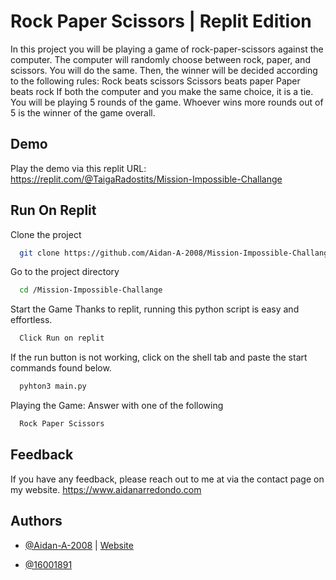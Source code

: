
# Rock Paper Scissors | Replit Edition

In this project you will be playing a game of rock-paper-scissors against the computer.
The computer will randomly choose between rock, paper, and scissors. You will do the same.
Then, the winner will be decided according to the following rules:
Rock beats scissors
Scissors beats paper
Paper beats rock
If both the computer and you make the same choice, it is a tie.
You will be playing 5 rounds of the game. Whoever wins more rounds out of 5 is the winner of the game overall.


## Demo

Play the demo via this replit URL:
https://replit.com/@TaigaRadostits/Mission-Impossible-Challange


## Run On Replit

Clone the project

```bash
  git clone https://github.com/Aidan-A-2008/Mission-Impossible-Challange.git
```

Go to the project directory

```bash
  cd /Mission-Impossible-Challange
```

Start the Game
Thanks to replit, running this python script is easy and effortless. 
```bash
  Click Run on replit
```
If the run button is not working, click on the shell tab and paste the start commands found below. 
```bash
  pyhton3 main.py
```

Playing the Game: Answer with one of the following

```bash
  Rock Paper Scissors
```


## Feedback

If you have any feedback, please reach out to me at via the contact page on my website. https://www.aidanarredondo.com


## Authors

- [@Aidan-A-2008](https://www.github.com/Aidan-A-2008) | [Website](https://www.aidanarredondo.com)


- [@16001891](https://www.github.com/16001891)
